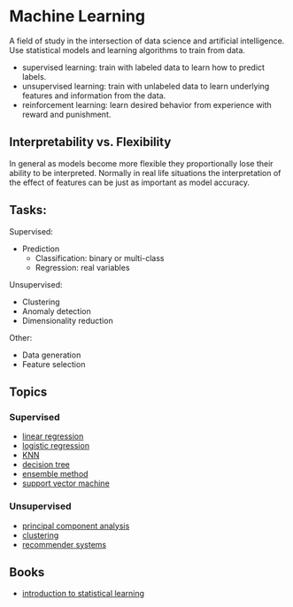 # Machine Learning

A field of study in the intersection of data science and artificial
intelligence. Use statistical models and learning algorithms to train from data.

- supervised learning: train with labeled data to learn how to predict
  labels.
- unsupervised learning: train with unlabeled data to learn underlying features
  and information from the data.
- reinforcement learning: learn desired behavior from experience with reward and
  punishment.

## Interpretability vs. Flexibility

In general as models become more flexible they proportionally lose their
ability to be interpreted. Normally in real life situations the interpretation
of the effect of features can be just as important as model accuracy.

## Tasks:

Supervised:

- Prediction
  - Classification: binary or multi-class
  - Regression: real variables

Unsupervised:

- Clustering
- Anomaly detection
- Dimensionality reduction

Other:

- Data generation
- Feature selection

## Topics

### Supervised

- [linear regression](./linear-regression.md)
- [logistic regression](./logistic-regression.md)
- [KNN](./knn.md)
- [decision tree](./decision-tree.md)
- [ensemble method](./ensemble.md)
- [support vector machine](./svm.md)

### Unsupervised

- [principal component analysis](./pca.md)
- [clustering](./clustering.md)
- [recommender systems](./recommender.md)

## Books

- [introduction to statistical learning](https://www.statlearning.com/)
